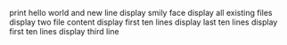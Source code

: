print hello world and new line
display smily face
display all existing files
display two file content
display first ten lines
display last ten lines
display first ten lines
display third line
